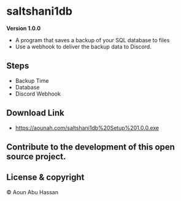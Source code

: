 # saltshani1db

**Version 1.0.0**
- A program that saves a backup of your SQL database to files
- Use a webhook to deliver the backup data to Discord.

## Steps
- Backup Time
- Database
- Discord Webhook

## Download Link
- https://aounah.com/saltshani1db%20Setup%201.0.0.exe

## Contribute to the development of this open source project.

## License & copyright 

©️ Aoun Abu Hassan

